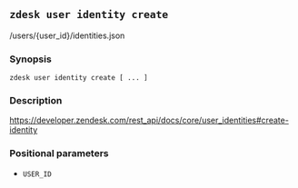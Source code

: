 ## `zdesk user identity create`

/users/{user_id}/identities.json

### Synopsis

    zdesk user identity create [ ... ]

### Description

https://developer.zendesk.com/rest_api/docs/core/user_identities#create-identity

### Positional parameters

* `USER_ID`

